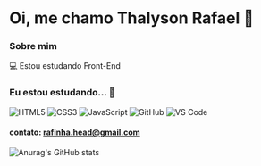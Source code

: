 # Oi, me chamo Thalyson Rafael 👋

### Sobre mim

💻 Estou estudando  Front-End
<!--💻 Estou estudando  Front-End | Back-End -->


### Eu estou estudando... 🧩

![HTML5](https://img.shields.io/badge/html5-%23E34F26.svg?style=for-the-badge&logo=html5&logoColor=white)
![CSS3](https://img.shields.io/badge/css3-%231572B6.svg?style=for-the-badge&logo=css3&logoColor=white)
![JavaScript](https://img.shields.io/badge/javascript-%23323330.svg?style=for-the-badge&logo=javascript&logoColor=%23F7DF1E)
![GitHub](https://img.shields.io/badge/github-%23121011.svg?style=for-the-badge&logo=github&logoColor=white)
![VS Code](https://img.shields.io/badge/VS%20Code-0078d7.svg?style=for-the-badge&logo=visual-studio-code&logoColor=white)

#### **contato:** rafinha.head@gmail.com

![Anurag's GitHub stats](https://github-readme-stats.vercel.app/api?username=ThalysonRibeiro&show_icons=true&theme=dark)

<!--![Top Langs](https://github-readme-stats.vercel.app/api/top-langs/?username=ThalysonRibeiro&layout=compact)-->
